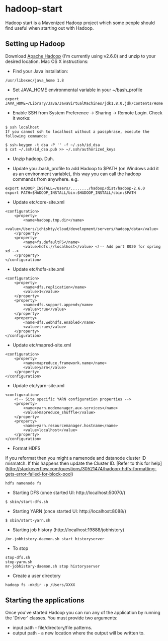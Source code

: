 # hadoop-start
Hadoop start is a Mavenized Hadoop project which some people should find useful when starting out with Hadoop.

## Setting up Hadoop
Download [Apache Hadoop](http://hadoop.apache.org/releases.html#18+November%2C+2014%3A+Release+2.6.0+available) (I'm currently using v2.6.0) and unzip to your desired location.
Mac OS X instructions:

+ Find your Java installation:

````
/usr/libexec/java_home 1.8
````

+ Set JAVA_HOME environmental variable in your ~/bash_profile

````
export JAVA_HOME=/Library/Java/JavaVirtualMachines/jdk1.8.0.jdk/Contents/Home
````

+ Enable SSH from System Preference -> Sharing -> Remote Login. Check it works:

````
$ ssh localhost
If you cannot ssh to localhost without a passphrase, execute the following commands:

$ ssh-keygen -t dsa -P '' -f ~/.ssh/id_dsa
$ cat ~/.ssh/id_dsa.pub >> ~/.ssh/authorized_keys
````

+ Unzip hadoop. Duh.

+ Update you .bash_profile to add Hadoop to $PATH (on Windows add it as an environment variable), this way you can call the hadoop commands from anywhere. e.g.

````
export HADOOP_INSTALL=/Users/......../hadoop/dist/hadoop-2.6.0
export PATH=$HADOOP_INSTALL/bin:$HADOOP_INSTALL/sbin:$PATH
````

+ Update etc/core-site.xml 

````
<configuration>
    <property>
        <name>hadoop.tmp.dir</name>
        <value>/Users/ichishty/cloud/development/servers/hadoop/data</value>
    </property>
    <property>
        <name>fs.defaultFS</name>
        <value>hdfs://localhost</value> <!-- Add port 8020 for spring xd -->
    </property>
</configuration>
````

+ Update etc/hdfs-site.xml

````
<configuration>
    <property>
        <name>dfs.replication</name>
        <value>1</value>
    </property>
    <property>
        <name>dfs.support.append</name>
        <value>true</value>
    </property>
    <property>
        <name>dfs.webhdfs.enabled</name>
        <value>true</value>
    </property>
</configuration>
````

+ Update etc/mapred-site.xml

````
<configuration>
    <property>
        <name>mapreduce.framework.name</name>
        <value>yarn</value>
    </property>
</configuration>
````

+ Update etc/yarn-site.xml

````
<configuration>
    <!-- Site specific YARN configuration properties -->
    <property>
        <name>yarn.nodemanager.aux-services</name>
        <value>mapreduce_shuffle</value>
    </property>
    <property>
        <name>yarn.resourcemanager.hostname</name>
        <value>localhost</value>
    </property>
</configuration>
````

+ Format HDFS

If you reformat then you might a namenode and datanode cluster ID mismatch. If this happens then update the Cluster ID. 
[Refer to this for help] (http://stackoverflow.com/questions/30521474/hadoop-hdfs-formatting-gets-error-failed-for-block-pool) 

````    
hdfs namenode fs
````

+ Starting DFS (once started UI: http://localhost:50070/)

````
$ sbin/start-dfs.sh
````

+ Starting YARN (once started UI: http://localhost:8088/)

````
$ sbin/start-yarn.sh
````

+ Starting job history (http://localhost:19888/jobhistory)

````
/mr-jobhistory-daemon.sh start historyserver
````

+ To stop 

````
stop-dfs.sh
stop-yarm.sh
mr-jobhistory-daemon.sh stop historyserver
````

+ Create a user directory

````
hadoop fs -mkdir -p /Users/XXXX
````

## Starting the applications

Once you've started Hadoop you can run any of the application by running the 'Driver' classes. You must provide two arguments:
+ input path - file/directory/file patterns.
+ output path - a new location where the output will be written to.